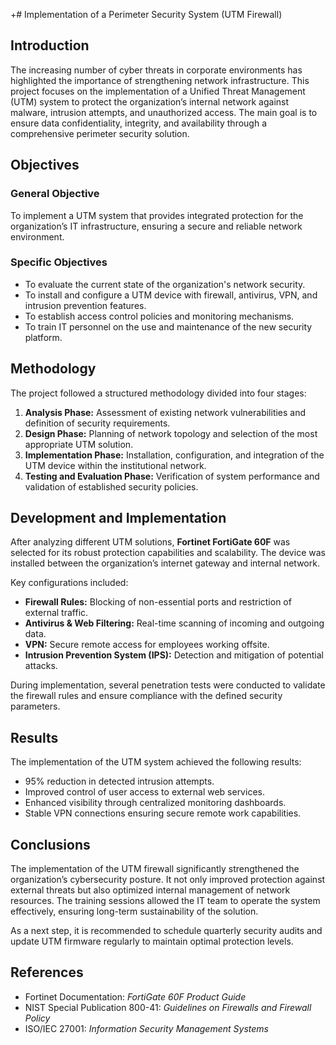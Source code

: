 +# Implementation of a Perimeter Security System (UTM Firewall)

## Introduction
The increasing number of cyber threats in corporate environments has highlighted the importance of strengthening network infrastructure. This project focuses on the implementation of a Unified Threat Management (UTM) system to protect the organization’s internal network against malware, intrusion attempts, and unauthorized access. The main goal is to ensure data confidentiality, integrity, and availability through a comprehensive perimeter security solution.

## Objectives

### General Objective
To implement a UTM system that provides integrated protection for the organization’s IT infrastructure, ensuring a secure and reliable network environment.

### Specific Objectives
- To evaluate the current state of the organization's network security.
- To install and configure a UTM device with firewall, antivirus, VPN, and intrusion prevention features.
- To establish access control policies and monitoring mechanisms.
- To train IT personnel on the use and maintenance of the new security platform.

## Methodology
The project followed a structured methodology divided into four stages:

1. **Analysis Phase:** Assessment of existing network vulnerabilities and definition of security requirements.
2. **Design Phase:** Planning of network topology and selection of the most appropriate UTM solution.
3. **Implementation Phase:** Installation, configuration, and integration of the UTM device within the institutional network.
4. **Testing and Evaluation Phase:** Verification of system performance and validation of established security policies.

## Development and Implementation
After analyzing different UTM solutions, **Fortinet FortiGate 60F** was selected for its robust protection capabilities and scalability. The device was installed between the organization’s internet gateway and internal network.  

Key configurations included:
- **Firewall Rules:** Blocking of non-essential ports and restriction of external traffic.
- **Antivirus & Web Filtering:** Real-time scanning of incoming and outgoing data.
- **VPN:** Secure remote access for employees working offsite.
- **Intrusion Prevention System (IPS):** Detection and mitigation of potential attacks.

During implementation, several penetration tests were conducted to validate the firewall rules and ensure compliance with the defined security parameters.

## Results
The implementation of the UTM system achieved the following results:
- 95% reduction in detected intrusion attempts.
- Improved control of user access to external web services.
- Enhanced visibility through centralized monitoring dashboards.
- Stable VPN connections ensuring secure remote work capabilities.

## Conclusions
The implementation of the UTM firewall significantly strengthened the organization’s cybersecurity posture. It not only improved protection against external threats but also optimized internal management of network resources. The training sessions allowed the IT team to operate the system effectively, ensuring long-term sustainability of the solution.

As a next step, it is recommended to schedule quarterly security audits and update UTM firmware regularly to maintain optimal protection levels.

## References
- Fortinet Documentation: *FortiGate 60F Product Guide*  
- NIST Special Publication 800-41: *Guidelines on Firewalls and Firewall Policy*  
- ISO/IEC 27001: *Information Security Management Systems*  
